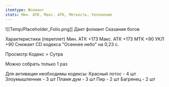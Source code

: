 ```yaml
---
itemtype: Фолиант
stats: Мин. АТК, Макс. АТК, Меткость, Уклонение 
---
```

![[Temp/Placeholder_Folio.png]]
Дает фолиант Сказания богов

Характеристики (переплет)
Мин. АТК +173
Макс. АТК +173
МТК +90
УКЛ +90
Снижает CD кодекса "Осеннее небо" на 0,23 с.

Просмотр Кодекс > Сутра

Можно собрать только 1 раз

Для активации необходимы кодексы: 
Красный лотос  - 4 шт
Злоумышленник  - 3 шт
Пламя дум  - 3 шт
Пир  - 2 шт
Багрянец  - 2 шт

